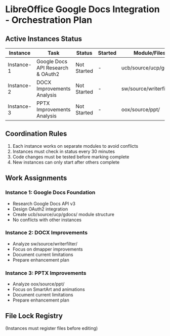 # LibreOffice Google Docs Integration - Orchestration Plan

## Active Instances Status
| Instance | Task | Status | Started | Module/Files |
|----------|------|--------|---------|--------------|
| Instance-1 | Google Docs API Research & OAuth2 | Not Started | - | ucb/source/ucp/gdocs/ |
| Instance-2 | DOCX Improvements Analysis | Not Started | - | sw/source/writerfilter/ |
| Instance-3 | PPTX Improvements Analysis | Not Started | - | oox/source/ppt/ |

## Coordination Rules
1. Each instance works on separate modules to avoid conflicts
2. Instances must check in status every 30 minutes
3. Code changes must be tested before marking complete
4. New instances can only start after others complete

## Work Assignments

### Instance 1: Google Docs Foundation
- Research Google Docs API v3
- Design OAuth2 integration
- Create ucb/source/ucp/gdocs/ module structure
- No conflicts with other instances

### Instance 2: DOCX Improvements
- Analyze sw/source/writerfilter/
- Focus on dmapper improvements
- Document current limitations
- Prepare enhancement plan

### Instance 3: PPTX Improvements  
- Analyze oox/source/ppt/
- Focus on SmartArt and animations
- Document current limitations
- Prepare enhancement plan

## File Lock Registry
(Instances must register files before editing)